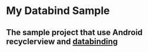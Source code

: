 # My Databind Sample
## The sample project that use Android recyclerview and [databinding](http://developer.android.com/intl/zh-tw/tools/data-binding/guide.html "Guide")